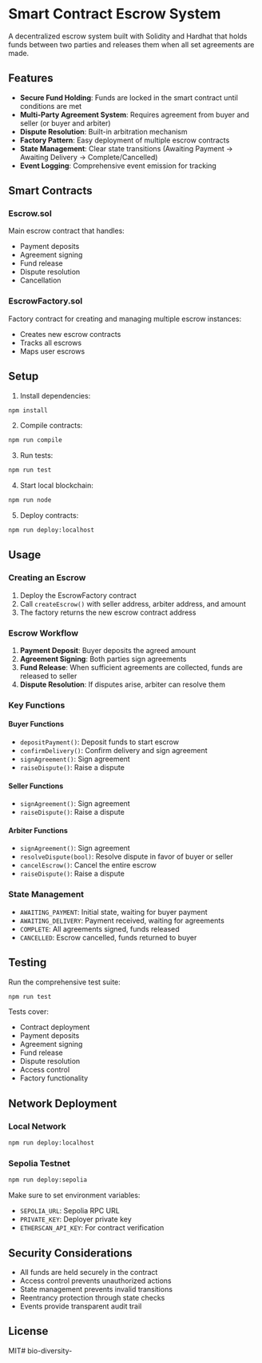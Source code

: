 # Smart Contract Escrow System

A decentralized escrow system built with Solidity and Hardhat that holds funds between two parties and releases them when all set agreements are made.

## Features

- **Secure Fund Holding**: Funds are locked in the smart contract until conditions are met
- **Multi-Party Agreement System**: Requires agreement from buyer and seller (or buyer and arbiter)
- **Dispute Resolution**: Built-in arbitration mechanism
- **Factory Pattern**: Easy deployment of multiple escrow contracts
- **State Management**: Clear state transitions (Awaiting Payment → Awaiting Delivery → Complete/Cancelled)
- **Event Logging**: Comprehensive event emission for tracking

## Smart Contracts

### Escrow.sol
Main escrow contract that handles:
- Payment deposits
- Agreement signing
- Fund release
- Dispute resolution
- Cancellation

### EscrowFactory.sol
Factory contract for creating and managing multiple escrow instances:
- Creates new escrow contracts
- Tracks all escrows
- Maps user escrows

## Setup

1. Install dependencies:
```bash
npm install
```

2. Compile contracts:
```bash
npm run compile
```

3. Run tests:
```bash
npm run test
```

4. Start local blockchain:
```bash
npm run node
```

5. Deploy contracts:
```bash
npm run deploy:localhost
```

## Usage

### Creating an Escrow

1. Deploy the EscrowFactory contract
2. Call `createEscrow()` with seller address, arbiter address, and amount
3. The factory returns the new escrow contract address

### Escrow Workflow

1. **Payment Deposit**: Buyer deposits the agreed amount
2. **Agreement Signing**: Both parties sign agreements
3. **Fund Release**: When sufficient agreements are collected, funds are released to seller
4. **Dispute Resolution**: If disputes arise, arbiter can resolve them

### Key Functions

#### Buyer Functions
- `depositPayment()`: Deposit funds to start escrow
- `confirmDelivery()`: Confirm delivery and sign agreement
- `signAgreement()`: Sign agreement
- `raiseDispute()`: Raise a dispute

#### Seller Functions
- `signAgreement()`: Sign agreement
- `raiseDispute()`: Raise a dispute

#### Arbiter Functions
- `signAgreement()`: Sign agreement
- `resolveDispute(bool)`: Resolve dispute in favor of buyer or seller
- `cancelEscrow()`: Cancel the entire escrow
- `raiseDispute()`: Raise a dispute

### State Management

- `AWAITING_PAYMENT`: Initial state, waiting for buyer payment
- `AWAITING_DELIVERY`: Payment received, waiting for agreements
- `COMPLETE`: All agreements signed, funds released
- `CANCELLED`: Escrow cancelled, funds returned to buyer

## Testing

Run the comprehensive test suite:
```bash
npm run test
```

Tests cover:
- Contract deployment
- Payment deposits
- Agreement signing
- Fund release
- Dispute resolution
- Access control
- Factory functionality

## Network Deployment

### Local Network
```bash
npm run deploy:localhost
```

### Sepolia Testnet
```bash
npm run deploy:sepolia
```

Make sure to set environment variables:
- `SEPOLIA_URL`: Sepolia RPC URL
- `PRIVATE_KEY`: Deployer private key
- `ETHERSCAN_API_KEY`: For contract verification

## Security Considerations

- All funds are held securely in the contract
- Access control prevents unauthorized actions
- State management prevents invalid transitions
- Reentrancy protection through state checks
- Events provide transparent audit trail

## License

MIT# bio-diversity-
